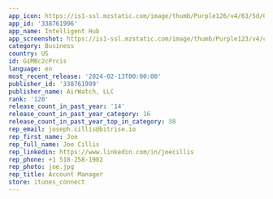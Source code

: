 ```yaml
---
app_icon: https://is1-ssl.mzstatic.com/image/thumb/Purple126/v4/63/5d/0c/635d0c89-f5f6-bf71-921c-2f9d05b6f3fb/AppIcon-0-1x_U007emarketing-0-10-0-0-0-GLES2_U002c0-85-220-0.png/1024x1024bb.png
app_id: '338761996'
app_name: Intelligent Hub
app_screenshot: https://is1-ssl.mzstatic.com/image/thumb/Purple123/v4/ce/8e/af/ce8eafbf-ebb8-e9be-adc8-ba5aedeea9a8/pr_source.png/1242x2688bb.png
category: Business
country: US
id: GiMBc2cPrcis
language: en
most_recent_release: '2024-02-13T00:00:00'
publisher_id: '338761999'
publisher_name: AirWatch, LLC
rank: '120'
release_count_in_past_year: '14'
release_count_in_past_year_category: 16
release_count_in_past_year_top_in_category: 38
rep_email: joseph.cillis@bitrise.io
rep_first_name: Joe
rep_full_name: Joe Cillis
rep_linkedin: https://www.linkedin.com/in/joecillis
rep_phone: +1 518-258-1902
rep_photo: joe.jpg
rep_title: Account Manager
store: itunes_connect
---
```

